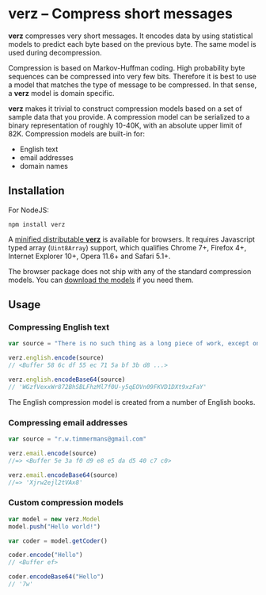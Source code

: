 verz – Compress short messages
==============================

**verz** compresses very short messages. It encodes data by using statistical
models to predict each byte based on the previous byte. The same model is
used during decompression.

Compression is based on Markov-Huffman coding. High probability byte sequences
can be compressed into very few bits. Therefore it is best to use a model that
matches the type of message to be compressed. In that sense, a **verz** model
is domain specific.

**verz** makes it trivial to construct compression models based on a set of
sample data that you provide. A compression model can be serialized to a binary
representation of roughly 10-40K, with an absolute upper limit of 82K.
Compression models are built-in for:
- English text
- email addresses
- domain names


Installation
------------

For NodeJS:

```
npm install verz
```

A [minified distributable **verz**][1] is available for browsers. It requires
Javascript typed array (`Uint8Array`) support, which qualifies Chrome 7+,
Firefox 4+, Internet Explorer 10+, Opera 11.6+ and Safari 5.1+.

The browser package does not ship with any of the standard compression models.
You can [download the models][2] if you need them.

[1]: https://github.com/rolftimmermans/verz/blob/master/dist/verz.min.js
[2]: https://github.com/rolftimmermans/verz/blob/master/lib/models/


Usage
-----

### Compressing English text

``` javascript
var source = "There is no such thing as a long piece of work, except one that you dare not start."

verz.english.encode(source)
// <Buffer 58 6c df 55 ec 71 5a bf 3b d8 ...>

verz.english.encodeBase64(source)
// 'WGzfVexxWr872BhSBLFhzMl7f0U-y5qEOVn09FKVD1DXt9xzFaY'
```

The English compression model is created from a number of English books.

### Compressing email addresses

``` javascript
var source = "r.w.timmermans@gmail.com"

verz.email.encode(source)
//=> <Buffer 5e 3a f0 d9 e8 e5 da d5 40 c7 c0>

verz.email.encodeBase64(source)
//=> 'Xjrw2ejl2tVAx8'
```

### Custom compression models

``` javascript
var model = new verz.Model
model.push("Hello world!")

var coder = model.getCoder()

coder.encode("Hello")
// <Buffer ef>

coder.encodeBase64("Hello")
// '7w'
```

